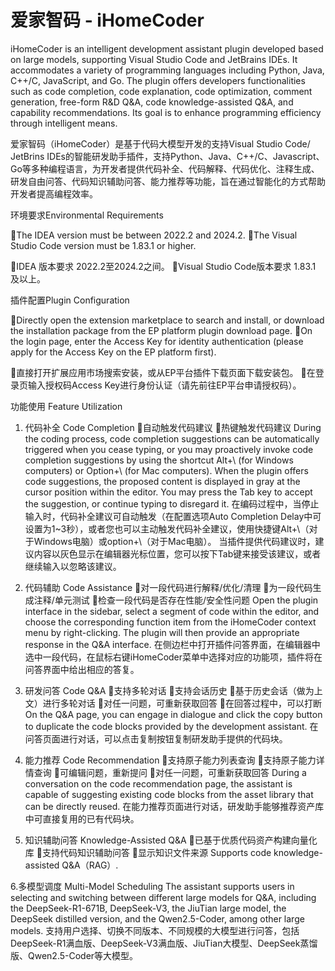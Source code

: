# 爱家智码 - iHomeCoder

iHomeCoder is an intelligent development assistant plugin developed based on large models, supporting Visual Studio Code and JetBrains IDEs. It accommodates a variety of programming languages including Python, Java, C++/C, JavaScript, and Go. The plugin offers developers functionalities such as code completion, code explanation, code optimization, comment generation, free-form R&D Q&A, code knowledge-assisted Q&A, and capability recommendations. Its goal is to enhance programming efficiency through intelligent means.

爱家智码（iHomeCoder）是基于代码大模型开发的支持Visual Studio Code/ JetBrins IDEs的智能研发助手插件，支持Python、Java、C++/C、Javascript、Go等多种编程语言，为开发者提供代码补全、代码解释、代码优化、注释生成、研发自由问答、代码知识辅助问答、能力推荐等功能，旨在通过智能化的方式帮助开发者提高编程效率。

环境要求Environmental Requirements

The IDEA version must be between 2022.2 and 2024.2.
The Visual Studio Code version must be 1.83.1 or higher.

IDEA 版本要求 2022.2至2024.2之间。
Visual Studio Code版本要求 1.83.1 及以上。

插件配置Plugin Configuration

Directly open the extension marketplace to search and install, or download the installation package from the EP platform plugin download page.
On the login page, enter the Access Key for identity authentication (please apply for the Access Key on the EP platform first).

直接打开扩展应用市场搜索安装，或从EP平台插件下载页面下载安装包。
在登录页输入授权码Access Key进行身份认证（请先前往EP平台申请授权码）。

功能使用 Feature Utilization

1. 代码补全 Code Completion
自动触发代码建议
热键触发代码建议
During the coding process, code completion suggestions can be automatically triggered when you cease typing, or you may proactively invoke code completion suggestions by using the shortcut Alt+\ (for Windows computers) or Option+\ (for Mac computers).
When the plugin offers code suggestions, the proposed content is displayed in gray at the cursor position within the editor. You may press the Tab key to accept the suggestion, or continue typing to disregard it.
在编码过程中，当停止输入时，代码补全建议可自动触发（在配置选项Auto Completion Delay中可设置为1~3秒），或者您也可以主动触发代码补全建议，使用快捷键Alt+\（对于Windows电脑）或option+\（对于Mac电脑）。
当插件提供代码建议时，建议内容以灰色显示在编辑器光标位置，您可以按下Tab键来接受该建议，或者继续输入以忽略该建议。

2. 代码辅助 Code Assistance
对一段代码进行解释/优化/清理
为一段代码生成注释/单元测试
检查一段代码是否存在性能/安全性问题
Open the plugin interface in the sidebar, select a segment of code within the editor, and choose the corresponding function item from the iHomeCoder context menu by right-clicking. The plugin will then provide an appropriate response in the Q&A interface.
在侧边栏中打开插件问答界面，在编辑器中选中一段代码，在鼠标右键iHomeCoder菜单中选择对应的功能项，插件将在问答界面中给出相应的答复。

3. 研发问答 Code Q&A
支持多轮对话
支持会话历史
基于历史会话（做为上文）进行多轮对话
对任一问题，可重新获取回答
在回答过程中，可以打断
On the Q&A page, you can engage in dialogue and click the copy button to duplicate the code blocks provided by the development assistant.
在问答页面进行对话，可以点击复制按钮复制研发助手提供的代码块。

4. 能力推荐 Code Recommendation
支持原子能力列表查询
支持原子能力详情查询
可编辑问题，重新提问
对任一问题，可重新获取回答
During a conversation on the code recommendation page, the assistant is capable of suggesting existing code blocks from the asset library that can be directly reused.
在能力推荐页面进行对话，研发助手能够推荐资产库中可直接复用的已有代码块。

5. 知识辅助问答 Knowledge-Assisted Q&A
已基于优质代码资产构建向量化库
支持代码知识辅助问答
显示知识文件来源
Supports code knowledge-assisted Q&A（RAG）.

6.多模型调度 Multi-Model Scheduling
The assistant supports users in selecting and switching between different large models for Q&A, including the DeepSeek-R1-671B, DeepSeek-V3, the JiuTian large model, the DeepSeek distilled version, and the Qwen2.5-Coder, among other large models.
支持用户选择、切换不同版本、不同规模的大模型进行问答，包括DeepSeek-R1满血版、DeepSeek-V3满血版、JiuTian大模型、DeepSeek蒸馏版、Qwen2.5-Coder等大模型。

